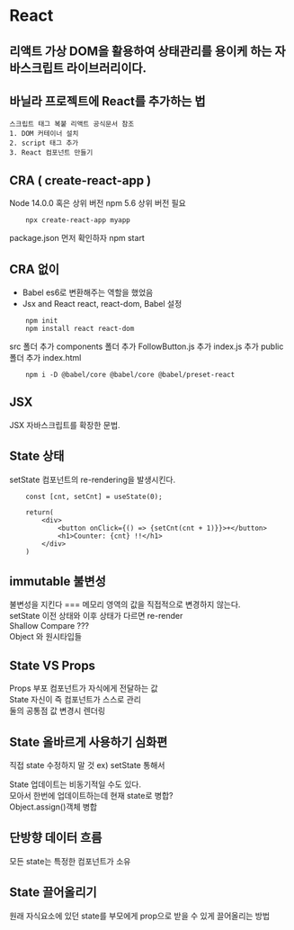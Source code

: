 # React

## 리액트 가상 DOM을 활용하여 상태관리를 용이케 하는 자바스크립트 라이브러리이다.

## 바닐라 프로젝트에 React를 추가하는 법
    스크립트 태그 복붙 리액트 공식문서 참조
    1. DOM 커테이너 설치
    2. script 태그 추가
    3. React 컴포넌트 만들기

## CRA ( create-react-app )
Node 14.0.0 혹은 상위 버전 npm 5.6 상위 버전 필요
```terminal
    npx create-react-app myapp
```
package.json 먼저 확인하자
npm start


## CRA 없이
+   Babel 
    es6로 변환해주는 역할을 했었음
+   Jsx and React 
react, react-dom, Babel 설정
```terminal
    npm init
    npm install react react-dom
```
src 폴더 추가
    components 폴더 추가
        FollowButton.js 추가
    index.js 추가
public 폴더 추가
    index.html

```terminal
    npm i -D @babel/core @babel/core @babel/preset-react
```

## JSX
JSX 자바스크립트를 확장한 문법.

## State 상태
setState 컴포넌트의 re-rendering을 발생시킨다.
```react
    const [cnt, setCnt] = useState(0);

    return(
        <div>
            <button onClick={() => {setCnt(cnt + 1)}}>+</button>
            <h1>Counter: {cnt} !!</h1> 
        </div>
    )
```

## immutable 불변성
불변성을 지킨다 === 메모리 영역의 값을 직접적으로 변경하지 않는다.  
setState 이전 상태와 이후 상태가 다르면 re-render  
Shallow Compare ???  
Object 와 원시타입들

## State VS Props
Props 부포 컴포넌트가 자식에게 전달하는 값  
State 자신이 즉 컴포넌트가 스스로 관리  
둘의 공통점 값 변경시 렌더링 

## State 올바르게 사용하기 심화편
직접 state 수정하지 말 것 ex) setState 통해서  
  
State 업데이트는 비동기적일 수도 있다.  
모아서 한번에 업데이트하는데 현재 state로 병합?  
Object.assign()객체 병합

## 단방향 데이터 흐름
모든 state는 특정한 컴포넌트가 소유

## State 끌어올리기
원래 자식요소에 있던 state를 부모에게 prop으로 받을 수 있게 끌어올리는 방법


